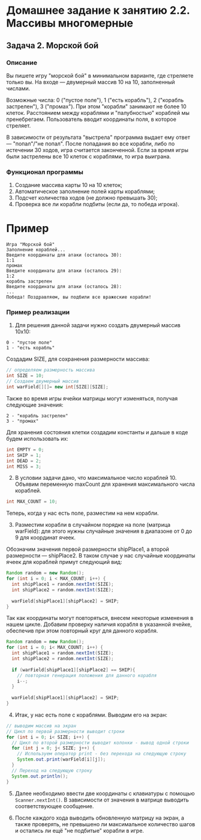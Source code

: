 # Домашнее задание к занятию 2.2. Массивы многомерные
## Задача 2. Морской бой

### Описание
Вы пишете игру "морской бой" в минимальном варианте, где стреляете только вы.
На входе — двумерный массив 10 на 10, заполненный числами.

Возможные числа: 0 ("пустое поле"), 1 ("есть корабль"), 2 ("корабль застрелен"), 3 ("промах").
При этом "корабли" занимают не более 10 клеток. Расстоянием между кораблями и "палубностью" кораблей мы пренебрегаем.
Пользователь вводит координаты поля, в которое стреляет. 

В зависимости от результата "выстрела" программа выдает ему ответ — "попал"/"не попал".
После попадания во все корабли, либо по истечении 30 ходов, игра считается законченной.
Если за время игры были застрелены все 10 клеток с кораблями, то игра выиграна.

### Функционал программы
1. Создание массива карты 10 на 10 клеток;
2. Автоматическое заполнение полей карты кораблями;
3. Подсчет количества ходов (не должно превышать 30);
4. Проверка все ли корабли подбиты (если да, то победа игрока).

# Пример
```
Игра "Морской бой"
Заполнение кораблей...
Введите координаты для атаки (осталось 30):
1:1
промах
Введите координаты для атаки (осталось 29):
1:2
корабль застрелен
Введите координаты для атаки (осталось 28):
...
Победа! Поздравляем, вы подбили все вражеские корабли!
``` 

### Пример реализации
1. Для решения данной задачи нужно создать двумерный массив 10x10:
``` 
0 - "пустое поле"
1 - "есть корабль"
``` 
Создадим SIZE, для сохранения размерности массива:
```java
// определяем размерность массива
int SIZE = 10;
// Создаем двумерный массив
int warField[][]= new int[SIZE][SIZE];
``` 

Также во время игры ячейки матрицы могут изменяться, получая следующие значения:
``` 
2 - "корабль застрелен"
3 - "промах"
``` 

Для хранения состояния клетки создадим константы и дальше в коде будем использовать их:
```java
int EMPTY = 0;
int SHIP = 1;
int DEAD = 2;
int MISS = 3;
```

2. В условии задачи дано, что максимальное число кораблей 10.
Объявим переменную maxCount для хранения максимального числа кораблей.
```java
int MAX_COUNT = 10;
``` 
Теперь, когда у нас есть поле, разместим на нем корабли.

3. Разместим корабли в случайном порядке на поле (матрица warField):
для этого нужны случайные значения в диапазоне от 0 до 9 для координат ячеек.

Обозначим значения первой размерности shipPlace1, а  второй размерности — shipPlace2.
В таком случае у нас случайные координаты ячеек для кораблей примут следующий вид:
```java
Random random = new Random();
for (int i = 0; i < MAX_COUNT; i++) {
  int shipPlace1 = random.nextInt(SIZE);
  int shipPlace2 = random.nextInt(SIZE);
  
  warField[shipPlace1][shipPlace2] = SHIP;
}
``` 

Так как координаты могут повторяться, внесем некоторые изменения в нашем цикле. Добавим проверку наличия корабля в указанной ячейке, обеспечив при этом повторный круг для данного корабля.

```java
Random random = new Random();
for (int i = 0; i< MAX_COUNT; i++) {
  int shipPlace1 = random.nextInt(SIZE);
  int shipPlace2 = random.nextInt(SIZE);
  
  if (warField[shipPlace1][shipPlace2] == SHIP){
    // повторная генерация положения для данного корабля
    i--;
  }
  
  warField[shipPlace1][shipPlace2] = SHIP;
}
``` 

4. Итак, у нас есть поле с кораблями. Выводим его на экран:

```java 
// выводим массив на экран
// Цикл по первой размерности выводит строки
for (int i = 0; i< SIZE; i++) {
  // Цикл по второй размерности выводит колонки - вывод одной строки
  for (int j = 0; j< SIZE; j++) {
    // Используем оператор print - без перехода на следующую строку
    System.out.print(warField[i][j]);
  }
  // Переход на следующую строку
  System.out.println();
}
``` 
5. Далее необходимо ввести две координаты с клавиатуры с помощью `Scanner.nextInt()`. В зависимости от значения в матрице выводить соответствующее сообщение.

6. После каждого хода выводить обновленную матрицу на экран, а также проверять, не превышено ли максимальное количество шагов и остались ли ещё "не подбитые" корабли в игре.
